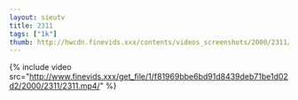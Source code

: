 ```yaml
--- 
layout: sieutv
title: 2311
tags: ["1k"]
thumb: http://hwcdn.finevids.xxx/contents/videos_screenshots/2000/2311/preview.mp4.jpg
---
```

{% include video src="http://www.finevids.xxx/get_file/1/f81969bbe6bd91d8439deb71be1d02d2/2000/2311/2311.mp4/" %} 
